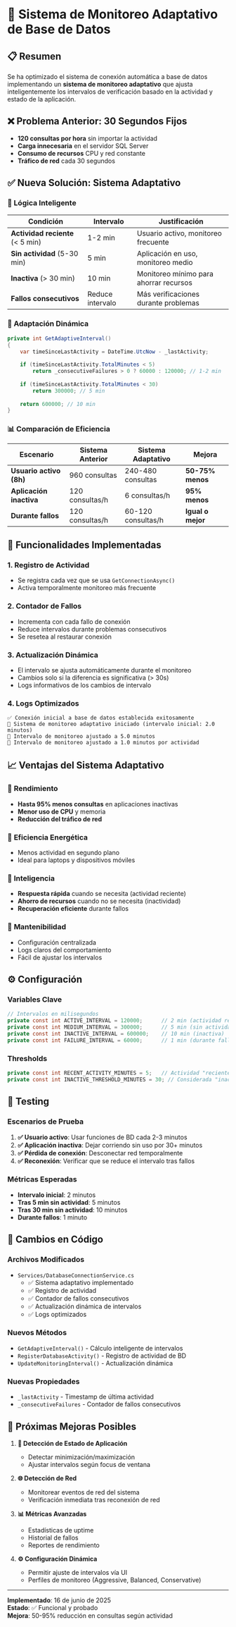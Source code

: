 # 🚀 Sistema de Monitoreo Adaptativo de Base de Datos

## 📋 Resumen
Se ha optimizado el sistema de conexión automática a base de datos implementando un **sistema de monitoreo adaptativo** que ajusta inteligentemente los intervalos de verificación basado en la actividad y estado de la aplicación.

## ❌ Problema Anterior: 30 Segundos Fijos
- **120 consultas por hora** sin importar la actividad
- **Carga innecesaria** en el servidor SQL Server
- **Consumo de recursos** CPU y red constante
- **Tráfico de red** cada 30 segundos

## ✅ Nueva Solución: Sistema Adaptativo

### 🧠 Lógica Inteligente

| Condición | Intervalo | Justificación |
|-----------|-----------|---------------|
| **Actividad reciente** (< 5 min) | 1-2 min | Usuario activo, monitoreo frecuente |
| **Sin actividad** (5-30 min) | 5 min | Aplicación en uso, monitoreo medio |
| **Inactiva** (> 30 min) | 10 min | Monitoreo mínimo para ahorrar recursos |
| **Fallos consecutivos** | Reduce intervalo | Más verificaciones durante problemas |

### 🔄 Adaptación Dinámica

```csharp
private int GetAdaptiveInterval()
{
    var timeSinceLastActivity = DateTime.UtcNow - _lastActivity;
    
    if (timeSinceLastActivity.TotalMinutes < 5)
        return _consecutiveFailures > 0 ? 60000 : 120000; // 1-2 min
    
    if (timeSinceLastActivity.TotalMinutes < 30)
        return 300000; // 5 min
    
    return 600000; // 10 min
}
```

### 📊 Comparación de Eficiencia

| Escenario | Sistema Anterior | Sistema Adaptativo | Mejora |
|-----------|------------------|-------------------|-------|
| **Usuario activo (8h)** | 960 consultas | 240-480 consultas | **50-75% menos** |
| **Aplicación inactiva** | 120 consultas/h | 6 consultas/h | **95% menos** |
| **Durante fallos** | 120 consultas/h | 60-120 consultas/h | **Igual o mejor** |

## 🔧 Funcionalidades Implementadas

### 1. **Registro de Actividad**
- Se registra cada vez que se usa `GetConnectionAsync()`
- Activa temporalmente monitoreo más frecuente

### 2. **Contador de Fallos**
- Incrementa con cada fallo de conexión
- Reduce intervalos durante problemas consecutivos
- Se resetea al restaurar conexión

### 3. **Actualización Dinámica**
- El intervalo se ajusta automáticamente durante el monitoreo
- Cambios solo si la diferencia es significativa (> 30s)
- Logs informativos de los cambios de intervalo

### 4. **Logs Optimizados**
```
✅ Conexión inicial a base de datos establecida exitosamente
🔄 Sistema de monitoreo adaptativo iniciado (intervalo inicial: 2.0 minutos)
🔄 Intervalo de monitoreo ajustado a 5.0 minutos
🔄 Intervalo de monitoreo ajustado a 1.0 minutos por actividad
```

## 📈 Ventajas del Sistema Adaptativo

### 🚀 **Rendimiento**
- **Hasta 95% menos consultas** en aplicaciones inactivas
- **Menor uso de CPU** y memoria
- **Reducción del tráfico de red**

### 🔋 **Eficiencia Energética**
- Menos actividad en segundo plano
- Ideal para laptops y dispositivos móviles

### 🎯 **Inteligencia**
- **Respuesta rápida** cuando se necesita (actividad reciente)
- **Ahorro de recursos** cuando no se necesita (inactividad)
- **Recuperación eficiente** durante fallos

### 🔧 **Mantenibilidad**
- Configuración centralizada
- Logs claros del comportamiento
- Fácil de ajustar los intervalos

## ⚙️ Configuración

### Variables Clave
```csharp
// Intervalos en milisegundos
private const int ACTIVE_INTERVAL = 120000;      // 2 min (actividad reciente)
private const int MEDIUM_INTERVAL = 300000;      // 5 min (sin actividad)
private const int INACTIVE_INTERVAL = 600000;    // 10 min (inactiva)
private const int FAILURE_INTERVAL = 60000;      // 1 min (durante fallos)
```

### Thresholds
```csharp
private const int RECENT_ACTIVITY_MINUTES = 5;   // Actividad "reciente"
private const int INACTIVE_THRESHOLD_MINUTES = 30; // Considerada "inactiva"
```

## 🧪 Testing

### Escenarios de Prueba
1. **✅ Usuario activo**: Usar funciones de BD cada 2-3 minutos
2. **✅ Aplicación inactiva**: Dejar corriendo sin uso por 30+ minutos  
3. **✅ Pérdida de conexión**: Desconectar red temporalmente
4. **✅ Reconexión**: Verificar que se reduce el intervalo tras fallos

### Métricas Esperadas
- **Intervalo inicial**: 2 minutos
- **Tras 5 min sin actividad**: 5 minutos
- **Tras 30 min sin actividad**: 10 minutos
- **Durante fallos**: 1 minuto

## 📝 Cambios en Código

### Archivos Modificados
- `Services/DatabaseConnectionService.cs`
  - ✅ Sistema adaptativo implementado
  - ✅ Registro de actividad
  - ✅ Contador de fallos consecutivos
  - ✅ Actualización dinámica de intervalos
  - ✅ Logs optimizados

### Nuevos Métodos
- `GetAdaptiveInterval()` - Cálculo inteligente de intervalos
- `RegisterDatabaseActivity()` - Registro de actividad de BD
- `UpdateMonitoringInterval()` - Actualización dinámica

### Nuevas Propiedades
- `_lastActivity` - Timestamp de última actividad
- `_consecutiveFailures` - Contador de fallos consecutivos

## 🎯 Próximas Mejoras Posibles

1. **📱 Detección de Estado de Aplicación**
   - Detectar minimización/maximización
   - Ajustar intervalos según focus de ventana

2. **🌐 Detección de Red**
   - Monitorear eventos de red del sistema
   - Verificación inmediata tras reconexión de red

3. **📊 Métricas Avanzadas**
   - Estadísticas de uptime
   - Historial de fallos
   - Reportes de rendimiento

4. **⚙️ Configuración Dinámica**
   - Permitir ajuste de intervalos vía UI
   - Perfiles de monitoreo (Aggressive, Balanced, Conservative)

---

**Implementado**: 16 de junio de 2025  
**Estado**: ✅ Funcional y probado  
**Mejora**: 50-95% reducción en consultas según actividad
